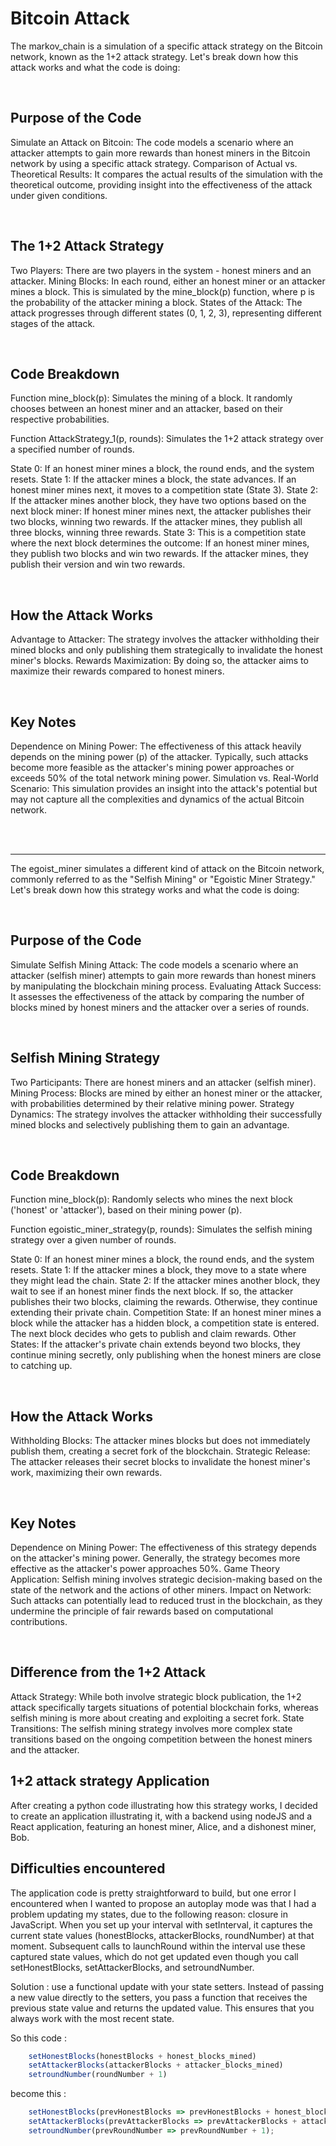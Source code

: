 # Bitcoin Attack

The markov_chain is a simulation of a specific attack strategy on the Bitcoin network, known as the 1+2 attack strategy. Let's break down how this attack works and what the code is doing:

<br/>


## Purpose of the Code
Simulate an Attack on Bitcoin: The code models a scenario where an attacker attempts to gain more rewards than honest miners in the Bitcoin network by using a specific attack strategy.
Comparison of Actual vs. Theoretical Results: It compares the actual results of the simulation with the theoretical outcome, providing insight into the effectiveness of the attack under given conditions.

<br/>


## The 1+2 Attack Strategy
Two Players: There are two players in the system - honest miners and an attacker.
Mining Blocks: In each round, either an honest miner or an attacker mines a block. This is simulated by the mine_block(p) function, where p is the probability of the attacker mining a block.
States of the Attack: The attack progresses through different states (0, 1, 2, 3), representing different stages of the attack.

<br/>


## Code Breakdown
Function mine_block(p): Simulates the mining of a block. It randomly chooses between an honest miner and an attacker, based on their respective probabilities.

Function AttackStrategy_1(p, rounds): Simulates the 1+2 attack strategy over a specified number of rounds.

State 0: If an honest miner mines a block, the round ends, and the system resets.
State 1: If the attacker mines a block, the state advances. If an honest miner mines next, it moves to a competition state (State 3).
State 2: If the attacker mines another block, they have two options based on the next block miner:
    If honest miner mines next, the attacker publishes their two blocks, winning two rewards.
    If the attacker mines, they publish all three blocks, winning three rewards.
State 3: This is a competition state where the next block determines the outcome:
    If an honest miner mines, they publish two blocks and win two rewards.
    If the attacker mines, they publish their version and win two rewards.


<br/>


## How the Attack Works
Advantage to Attacker: The strategy involves the attacker withholding their mined blocks and only publishing them strategically to invalidate the honest miner's blocks.
Rewards Maximization: By doing so, the attacker aims to maximize their rewards compared to honest miners.

<br/>


## Key Notes
Dependence on Mining Power: The effectiveness of this attack heavily depends on the mining power (p) of the attacker. Typically, such attacks become more feasible as the attacker's mining power approaches or exceeds 50% of the total network mining power.
Simulation vs. Real-World Scenario: This simulation provides an insight into the attack's potential but may not capture all the complexities and dynamics of the actual Bitcoin network.


<br/>
<br/>
<hr/>

The egoist_miner simulates a different kind of attack on the Bitcoin network, commonly referred to as the "Selfish Mining" or "Egoistic Miner Strategy." Let's break down how this strategy works and what the code is doing:

<br/>



## Purpose of the Code
Simulate Selfish Mining Attack: The code models a scenario where an attacker (selfish miner) attempts to gain more rewards than honest miners by manipulating the blockchain mining process.
Evaluating Attack Success: It assesses the effectiveness of the attack by comparing the number of blocks mined by honest miners and the attacker over a series of rounds.

<br/>


## Selfish Mining Strategy
Two Participants: There are honest miners and an attacker (selfish miner).
Mining Process: Blocks are mined by either an honest miner or the attacker, with probabilities determined by their relative mining power.
Strategy Dynamics: The strategy involves the attacker withholding their successfully mined blocks and selectively publishing them to gain an advantage.

<br/>


## Code Breakdown
Function mine_block(p): Randomly selects who mines the next block ('honest' or 'attacker'), based on their mining power (p).

Function egoistic_miner_strategy(p, rounds): Simulates the selfish mining strategy over a given number of rounds.

State 0: If an honest miner mines a block, the round ends, and the system resets.
State 1: If the attacker mines a block, they move to a state where they might lead the chain.
State 2: If the attacker mines another block, they wait to see if an honest miner finds the next block. If so, the attacker publishes their two blocks, claiming the rewards. Otherwise, they continue extending their private chain.
Competition State: If an honest miner mines a block while the attacker has a hidden block, a competition state is entered. The next block decides who gets to publish and claim rewards.
Other States: If the attacker's private chain extends beyond two blocks, they continue mining secretly, only publishing when the honest miners are close to catching up.


<br/>


## How the Attack Works
Withholding Blocks: The attacker mines blocks but does not immediately publish them, creating a secret fork of the blockchain.
Strategic Release: The attacker releases their secret blocks to invalidate the honest miner's work, maximizing their own rewards.

<br/>


## Key Notes
Dependence on Mining Power: The effectiveness of this strategy depends on the attacker's mining power. Generally, the strategy becomes more effective as the attacker's power approaches 50%.
Game Theory Application: Selfish mining involves strategic decision-making based on the state of the network and the actions of other miners.
Impact on Network: Such attacks can potentially lead to reduced trust in the blockchain, as they undermine the principle of fair rewards based on computational contributions.

<br/>


## Difference from the 1+2 Attack
Attack Strategy: While both involve strategic block publication, the 1+2 attack specifically targets situations of potential blockchain forks, whereas selfish mining is more about creating and exploiting a secret fork.
State Transitions: The selfish mining strategy involves more complex state transitions based on the ongoing competition between the honest miners and the attacker.


## 1+2 attack strategy Application


After creating a python code illustrating how this strategy works, I decided to create an application illustrating it, with a backend using nodeJS and a React application, featuring an honest miner, Alice, and a dishonest miner, Bob. 


## Difficulties encountered 


The application code is pretty straightforward to build, but one error I encountered when I wanted to propose an autoplay mode was that I had a problem updating my states, due to the following reason: closure in JavaScript. When you set up your interval with setInterval, it captures the current state values (honestBlocks, attackerBlocks, roundNumber) at that moment. Subsequent calls to launchRound within the interval use these captured state values, which do not get updated even though you call setHonestBlocks, setAttackerBlocks, and setroundNumber.

Solution : use a functional update with your state setters. Instead of passing a new value directly to the setters, you pass a function that receives the previous state value and returns the updated value. This ensures that you always work with the most recent state.

So this code :
```ts
    setHonestBlocks(honestBlocks + honest_blocks_mined)
    setAttackerBlocks(attackerBlocks + attacker_blocks_mined)
    setroundNumber(roundNumber + 1)
```
become this :
```ts
    setHonestBlocks(prevHonestBlocks => prevHonestBlocks + honest_blocks_mined);
    setAttackerBlocks(prevAttackerBlocks => prevAttackerBlocks + attacker_blocks_mined);
    setroundNumber(prevRoundNumber => prevRoundNumber + 1);
```